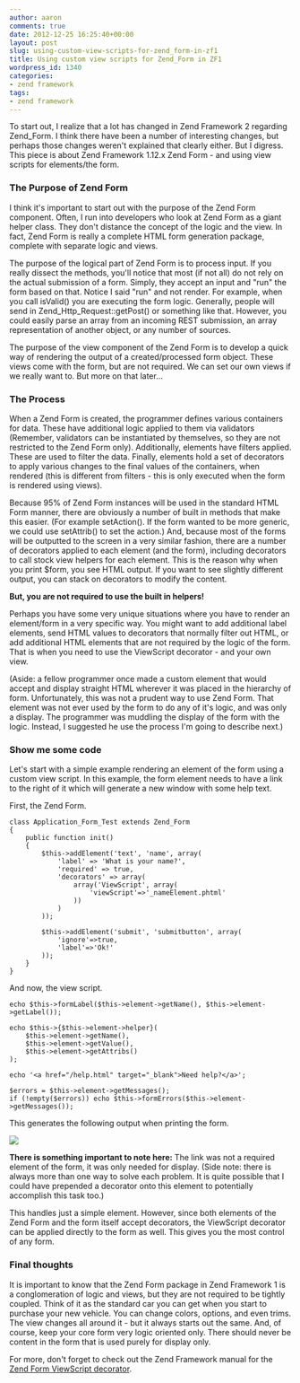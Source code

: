 ```yaml
---
author: aaron
comments: true
date: 2012-12-25 16:25:40+00:00
layout: post
slug: using-custom-view-scripts-for-zend_form-in-zf1
title: Using custom view scripts for Zend_Form in ZF1
wordpress_id: 1340
categories:
- zend framework
tags:
- zend framework
---
```


To start out, I realize that a lot has changed in Zend Framework 2 regarding Zend_Form.  I think there have been a number of interesting changes, but perhaps those changes weren't explained that clearly either.  But I digress.  This piece is about Zend Framework 1.12.x Zend Form - and using view scripts for elements/the form.



### The Purpose of Zend Form


I think it's important to start out with the purpose of the Zend Form component.  Often, I run into developers who look at Zend Form as a giant helper class.  They don't distance the concept of the logic and the view.  In fact, Zend Form is really a complete HTML form generation package, complete with separate logic and views.

The purpose of the logical part of Zend Form is to process input.  If you really dissect the methods, you'll notice that most (if not all) do not rely on the actual submission of a form.  Simply, they accept an input and "run" the form based on that.  Notice I said "run" and not render.  For example, when you call isValid() you are executing the form logic.  Generally, people will send in Zend_Http_Request::getPost() or something like that.  However, you could easily parse an array from an incoming REST submission, an array representation of another object, or any number of sources.  

The purpose of the view component of the Zend Form is to develop a quick way of rendering the output of a created/processed form object.  These views come with the form, but are not required.  We can set our own views if we really want to.  But more on that later...



### The Process


When a Zend Form is created, the programmer defines various containers for data.  These have additional logic applied to them via validators (Remember, validators can be instantiated by themselves, so they are not restricted to the Zend Form only).  Additionally, elements have filters applied.  These are used to filter the data.  Finally, elements hold a set of decorators to apply various changes to the final values of the containers, when rendered (this is different from filters - this is only executed when the form is rendered using views).  

Because 95% of Zend Form instances will be used in the standard HTML Form manner, there are obviously a number of built in methods that make this easier.  (For example setAction().  If the form wanted to be more generic, we could use setAttrib() to set the action.)  And, because most of the forms will be outputted to the screen in a very similar fashion, there are a number of decorators applied to each element (and the form), including decorators to call stock view helpers for each element.  This is the reason why when you print $form, you see HTML output.  If you want to see slightly different output, you can stack on decorators to modify the content.

**But, you are not required to use the built in helpers!**

Perhaps you have some very unique situations where you have to render an element/form in a very specific way.  You might want to add additional label elements, send HTML values to decorators that normally filter out HTML, or add additional HTML elements that are not required by the logic of the form.  That is when you need to use the ViewScript decorator - and your own view.

(Aside: a fellow programmer once made a custom element that would accept and display straight HTML wherever it was placed in the hierarchy of form.  Unfortunately, this was not a prudent way to use Zend Form.  That element was not ever used by the form to do any of it's logic, and was only a display.  The programmer was muddling the display of the form with the logic.  Instead, I suggested he use the process I'm going to describe next.)



### Show me some code



Let's start with a simple example rendering an element of the form using a custom view script.  In this example, the form element needs to have a link to the right of it which will generate a new window with some help text.

First, the Zend Form.

    
    
    class Application_Form_Test extends Zend_Form
    {
        public function init()
        {
            $this->addElement('text', 'name', array(
                'label' => 'What is your name?',
                'required' => true,
    			'decorators' => array(
    				array('ViewScript', array(
    					'viewScript'=>'_nameElement.phtml'
    				))
    			)
            ));
    
            $this->addElement('submit', 'submitbutton', array(
                'ignore'=>true,
                'label'=>'Ok!'
            ));
        }
    }
    



And now, the view script.

    
    
    echo $this->formLabel($this->element->getName(), $this->element->getLabel());
    
    echo $this->{$this->element->helper}(
    	$this->element->getName(),
    	$this->element->getValue(),
    	$this->element->getAttribs()
    );
    
    echo '<a href="/help.html" target="_blank">Need help?</a>';
    
    $errors = $this->element->getMessages();
    if (!empty($errors)) echo $this->formErrors($this->element->getMessages());
    



This generates the following output when printing the form.

![](http://aaronsaray.com/wp-content/uploads/2012/11/Screenshot.png)

**There is something important to note here:**  The link was not a required element of the form, it was only needed for display.  (Side note: there is always more than one way to solve each problem.  It is quite possible that I could have prepended a decorator onto this element to potentially accomplish this task too.)

This handles just a simple element.  However, since both elements of the Zend Form and the form itself accept decorators, the ViewScript decorator can be applied directly to the form as well.  This gives you the most control of any form.



### Final thoughts


It is important to know that the Zend Form package in Zend Framework 1 is a conglomeration of logic and views, but they are not required to be tightly coupled.  Think of it as the standard car you can get when you start to purchase your new vehicle.  You can change colors, options, and even trims.  The view changes all around it - but it always starts out the same.  And, of course, keep your core form very logic oriented only.  There should never be content in the form that is used purely for display only.

For more, don't forget to check out the Zend Framework manual for the [Zend Form ViewScript decorator](http://framework.zend.com/manual/1.12/en/zend.form.standardDecorators.html#zend.form.standardDecorators.viewScript).
